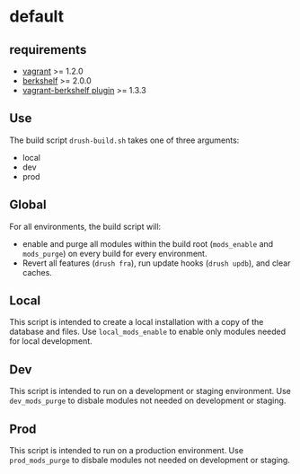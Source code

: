 default
=====

requirements
------------
* [vagrant](http://downloads.vagrantup.com/) >= 1.2.0
* [berkshelf](http://berkshelf.com/) >= 2.0.0
* [vagrant-berkshelf plugin](https://github.com/RiotGames/vagrant-berkshelf) >= 1.3.3

Use
---

The build script `drush-build.sh` takes one of three arguments:

* local
* dev
* prod

Global
------
For all environments, the build script will:

* enable and purge all modules within the build root (`mods_enable` and `mods_purge`) on every build for every environment.
* Revert all features (`drush fra`), run update hooks (`drush updb`), and clear caches.

Local
-----
This script is intended to create a local installation with a copy of the database and files. Use `local_mods_enable` to enable only modules needed for local development.

Dev
-----
This script is intended to run on a development or staging environment. Use `dev_mods_purge` to disbale modules not needed on development or staging.

Prod
-----
This script is intended to run on a production environment. Use `prod_mods_purge` to disbale modules not needed on development or staging.
